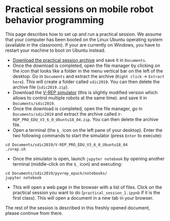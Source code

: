 # Practical sessions on mobile robot behavior programming

This page describes how to set up and run a practical session. We assume that your computer has been booted on the Linux Ubuntu operating system (available in the classroom). If your are currently on Windows, you have to restart your machine to boot on Ubuntu instead.

- [Download the practical session archive](https://drive.google.com/file/d/1ctb9uypP5V4tUShthtldEHpRPkj5i5B0/view?usp=sharing) and save it in `Documents`.
- Once the download is completed, open the file manager by clicking on the icon that looks like a folder in the menu vertical bar on the left of the desktop. Go in `Documents` and extract the archive (`Right click` -> `Extract here`). This will create a folder called `sdic2019`. You can then delete the archive file (`sdic2019.zip`).
- Download the [V-REP simulator](https://drive.google.com/file/d/1U_S2gFKWA0DkSAjmB65YWlM664h6C1hx/view?usp=sharing) (this is slightly modified version which allows to control multiple robots at the same time). and save it in `Documents/sdic2019`.
- Once the download is completed, open the file manager, go in `Documents/sdic2019` and extract the archive called `V-REP_PRO_EDU_V3_6_0_Ubuntu18_04.zip`. You can then delete the archive file.
- Open a terminal (the `$_` icon on the left pane of your desktop). Enter the two following commands to start the simulator (press `Enter` to execute):
```
cd Documents/sdic2019/V-REP_PRO_EDU_V3_6_0_Ubuntu18_04
./vrep.sh
```
- Once the simulator is open, launch `jupyter notebook` by opening another terminal (middle-click on the `$_` icon) and executing:
```
cd Documents/sdic2019/pyvrep_epuck/notebooks/
jupyter notebook
```
- This will open a web page in the browser with a list of files. Click on the practical session you want to do (`practical_session_1.ipynb` if it is the first class). This will open a document in a new tab in your browser.

The rest of the session is described in this freshly opened document, please continue from there. 
